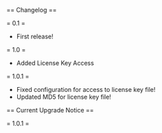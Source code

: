 == Changelog ==

= 0.1 =

* First release!

= 1.0 =

* Added License Key Access 

= 1.0.1 =

* Fixed configuration for access to license key file!
* Updated MD5 for license key file!



== Current Upgrade Notice ==

= 1.0.1 =
